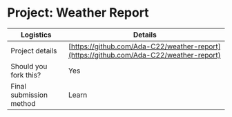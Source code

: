# Project: Weather Report

| Logistics               | Details                                                                                |
| ----------------------- | -------------------------------------------------------------------------------------- |
| Project details         | [https://github.com/Ada-C22/weather-report](https://github.com/Ada-C22/weather-report) |
| Should you fork this?   | Yes                                                                                    |
| Final submission method | Learn                                                                                  |
